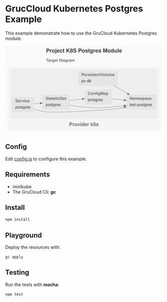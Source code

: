 # GrucCloud Kubernetes Postgres Example

This example demonstrate how to use the GruCloud Kubernetes Postgres module.

![GraphTarget](artifacts/diagram-target.svg)

## Config

Edit [config.js](./config.js) to configure this example.

## Requirements

- minikube
- The GruCloud Cli: **gc**

## Install

```sh
npm install
```

## Playground

Deploy the resources with:

```sh
gc apply
```

## Testing

Run the tests with **mocha**:

```sh
npm test
```
